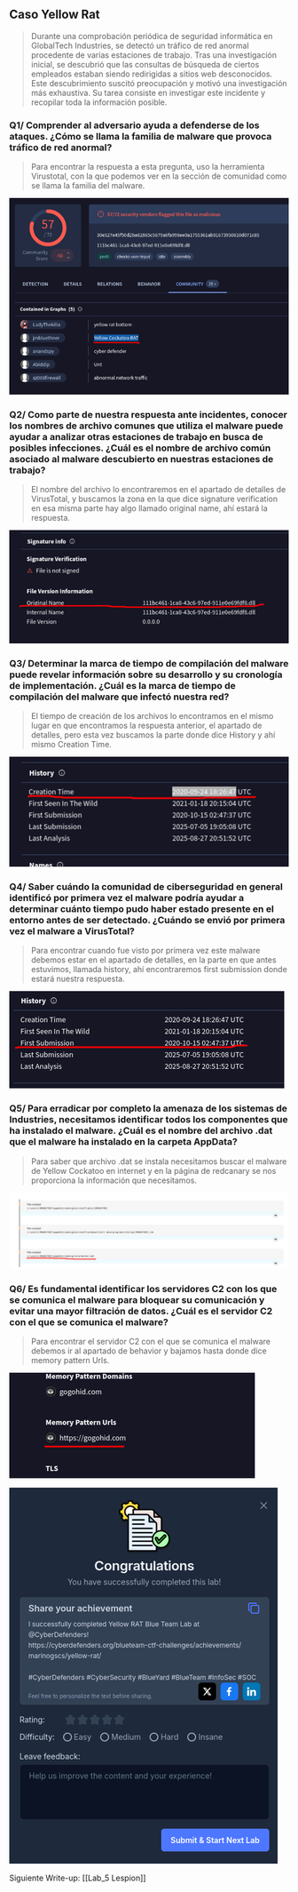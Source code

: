 ## Caso Yellow Rat

>Durante una comprobación periódica de seguridad informática en GlobalTech Industries, se detectó un tráfico de red anormal
>procedente de varias estaciones de trabajo. Tras una investigación inicial, se descubrió que las consultas de búsqueda de ciertos empleados estaban siendo redirigidas a sitios web desconocidos. Este descubrimiento suscitó preocupación y motivó una investigación más exhaustiva. Su tarea consiste en investigar este incidente y recopilar toda la información posible.


### Q1/ Comprender al adversario ayuda a defenderse de los ataques. ¿Cómo se llama la familia de malware que provoca tráfico de red anormal?

>Para encontrar la respuesta a esta pregunta, uso la herramienta Virustotal, con la que podemos ver en la sección de comunidad como se llama la familia del malware.

![Captura1.png](./Capturas/Captura1.png)

### Q2/ Como parte de nuestra respuesta ante incidentes, conocer los nombres de archivo comunes que utiliza el malware puede ayudar a analizar otras estaciones de trabajo en busca de posibles infecciones. ¿Cuál es el nombre de archivo común asociado al malware descubierto en nuestras estaciones de trabajo?

>El nombre del archivo lo encontraremos en el apartado de detalles de VirusTotal, y buscamos la zona en la que dice signature verification en esa misma parte hay algo llamado original name, ahí estará la respuesta.

![Captura2](./Capturas/Captura2.png)

### Q3/ Determinar la marca de tiempo de compilación del malware puede revelar información sobre su desarrollo y su cronología de implementación. ¿Cuál es la marca de tiempo de compilación del malware que infectó nuestra red?

>El tiempo de creación de los archivos lo encontramos en el mismo lugar en que encontramos la respuesta anterior, el apartado de detalles, pero esta vez buscamos la parte donde dice History y ahí mismo Creation Time.

![Captura3](./Capturas/Captura3.png)

### Q4/ Saber cuándo la comunidad de ciberseguridad en general identificó por primera vez el malware podría ayudar a determinar cuánto tiempo pudo haber estado presente en el entorno antes de ser detectado. ¿Cuándo se envió por primera vez el malware a VirusTotal?

>Para encontrar cuando fue visto por primera vez este malware debemos estar en el apartado de detalles, en la parte en que antes estuvimos, llamada history, ahí encontraremos first submission donde estará nuestra respuesta.

![Captura4](./Capturas/Captura4.png)

### Q5/ Para erradicar por completo la amenaza de los sistemas de Industries, necesitamos identificar todos los componentes que ha instalado el malware. ¿Cuál es el nombre del archivo .dat que el malware ha instalado en la carpeta AppData?

>Para saber que archivo .dat se instala necesitamos buscar el malware de Yellow Cockatoo en internet y en la página de redcanary se nos proporciona la información que necesitamos.

![Captura5](./Capturas/Captura5.png)

### Q6/ Es fundamental identificar los servidores C2 con los que se comunica el malware para bloquear su comunicación y evitar una mayor filtración de datos. ¿Cuál es el servidor C2 con el que se comunica el malware?

>Para encontrar el servidor C2 con el que se comunica el malware debemos ir al apartado de behavior y bajamos hasta donde dice memory pattern Urls.

![Captura7](./Capturas/Captura7.png)




![Captura6](./Capturas/Captura6.png)

Siguiente Write-up: [[Lab_5 Lespion]]